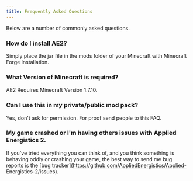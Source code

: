 ```yaml
---
title: Frequently Asked Questions
---
```


Below are a number of commonly asked questions.

### How do I install AE2?

Simply place the jar file in the mods folder of your Minecraft with Minecraft
Forge Installation.

### What Version of Minecraft is required?

AE2 Requires Minecraft Version 1.7.10.

### Can I use this in my private/public mod pack?

Yes, don't ask for permission. For proof send people to this FAQ.

### My game crashed or I'm having others issues with Applied Energistics 2.

If you've tried everything you can think of, and you think something is
behaving oddly or crashing your game, the best way to send me bug reports is
the [bug tracker](https://github.com/AppliedEnergistics/Applied-
Energistics-2/issues).
